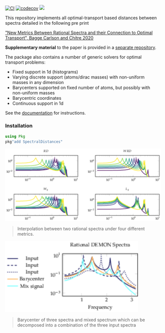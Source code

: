 [![CI](https://github.com/baggepinnen/SpectralDistances.jl/workflows/CI/badge.svg)](https://github.com/baggepinnen/SpectralDistances.jl/actions)
[![codecov](https://codecov.io/gh/baggepinnen/SpectralDistances.jl/branch/master/graph/badge.svg)](https://codecov.io/gh/baggepinnen/SpectralDistances.jl)
[![](https://img.shields.io/badge/docs-latest-blue.svg)](https://baggepinnen.github.io/SpectralDistances.jl/latest)

This repository implements all optimal-transport based distances between spectra detailed in the following pre print

["New Metrics Between Rational Spectra and their Connection to Optimal Transport", Bagge Carlson and Chitre 2020](http://arxiv.org/abs/2004.09152)

**Supplementary material** to the paper is provided in a [separate repository](https://github.com/baggepinnen/SpectralDistances_supplementary_material).

The package also contains a number of generic solvers for optimal transport problems:
- Fixed support in 1d (histograms)
- Varying discrete support (atoms/dirac masses) with non-uniform masses in any dimension
- Barycenters supported on fixed number of atoms, but possibly with non-uniform masses
- Barycentric coordinates
- Continuous support in 1d

See the [documentation](https://baggepinnen.github.io/SpectralDistances.jl/latest) for instructions.

### Installation
```julia
using Pkg
pkg"add SpectralDistances"
```

![window](figs/spec.svg)
> Interpolation between two rational spectra under four different metrics.

![window](figs/demon.svg)
> Barycenter of three spectra and mixed spectrum which can be decomposed into a combination of the three input spectra
